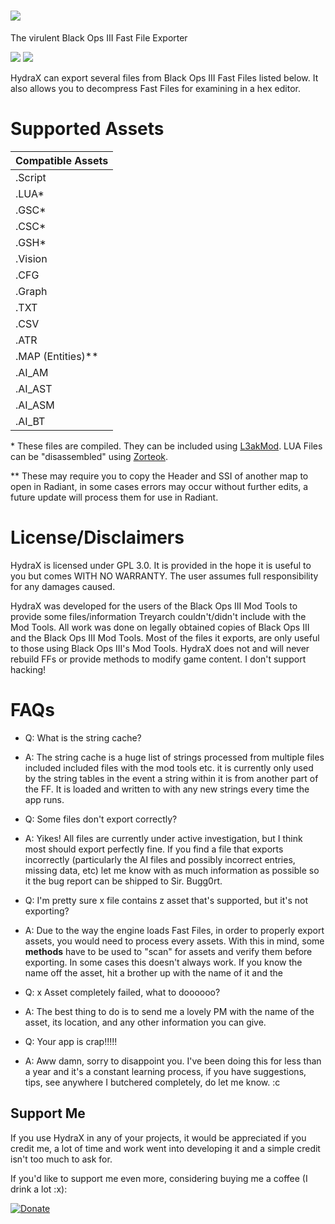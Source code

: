 # ![](https://i.imgur.com/1dyZzhy.png)

The virulent Black Ops III Fast File Exporter

![](https://img.shields.io/github/downloads/HydraX/HydraX/total.svg) ![](https://img.shields.io/github/license/Scobalula/HydraX.svg)

HydraX can export several files from Black Ops III Fast Files listed below. It also allows you to decompress Fast Files for examining in a hex editor.

# Supported Assets

| Compatible Assets |
| ----------------- |
| .Script           |
| .LUA*             |
| .GSC*             |
| .CSC*             |
| .GSH*             |
| .Vision           |
| .CFG              |
| .Graph            |
| .TXT              |
| .CSV              |
| .ATR              |
| .MAP (Entities)** |
| .AI_AM            |
| .AI_AST           |
| .AI_ASM           |
| .AI_BT            |

\* These files are compiled. They can be included using [L3akMod](http://phabricator.aviacreations.com/w/black_ops_3/lua_%28lui%29/). LUA Files can be "disassembled" using [Zorteok](http://phabricator.aviacreations.com/w/black_ops_3/lua_%28lui%29/zorteok/).

\** These may require you to copy the Header and SSI of another map to open in Radiant, in some cases errors may occur without further edits, a future update will process them for use in Radiant.

# License/Disclaimers

HydraX is licensed under GPL 3.0. It is provided in the hope it is useful to you but comes WITH NO WARRANTY. The user assumes full responsibility for any damages caused.

HydraX was developed for the users of the Black Ops III Mod Tools to provide some files/information Treyarch couldn't/didn't include with the Mod Tools. All work was done on legally obtained copies of Black Ops III and the Black Ops III Mod Tools. Most of the files it exports, are only useful to those using Black Ops III's Mod Tools. HydraX does not and will never rebuild FFs or provide methods to modify game content. I don't support hacking!

# FAQs

- Q: What is the string cache?
- A: The string cache is a huge list of strings processed from multiple files included included files with the mod tools etc. it is currently only used by the string tables in the event a string within it is from another part of the FF. It is loaded and written to with any new strings every time the app runs.

- Q: Some files don't export correctly?
- A: Yikes! All files are currently under active investigation, but I think most should export perfectly fine. If you find a file that exports incorrectly (particularly the AI files and possibly incorrect entries, missing data, etc) let me know with as much information as possible so it the bug report can be shipped to Sir. Bugg0rt.


- Q: I'm pretty sure x file contains z asset that's supported, but it's not exporting?
- A: Due to the way the engine loads Fast Files, in order to properly export assets, you would need to process every assets. With this in mind, some **methods** have to be used to "scan" for assets and verify them before exporting. In some cases this doesn't always work. If you know the name off the asset, hit a brother up with the name of it and the 


- Q: x Asset completely failed, what to doooooo?

- A: The best thing to do is to send me a lovely PM with the name of the asset, its location, and any other information you can give.


- Q: Your app is crap!!!!!

- A: Aww damn, sorry to disappoint you. I've been doing this for less than a year and it's a constant learning process, if you have suggestions, tips, see anywhere I butchered completely, do let me know. :c

## Support Me

If you use HydraX in any of your projects, it would be appreciated if you credit me, a lot of time and work went into developing it and a simple credit isn't too much to ask for.

If you'd like to support me even more, considering buying me a coffee (I drink a lot :x):

[![Donate](https://img.shields.io/badge/Donate-Buy%20Me%20a%20Coffee-yellow.svg)](https://www.buymeacoffee.com/Scobalula)
